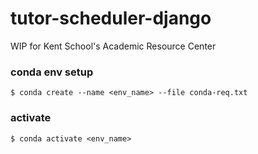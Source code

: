 # tutor-scheduler-django
WIP for Kent School's Academic Resource Center

### conda env setup

```$ conda create --name <env_name> --file conda-req.txt```

### activate

`$ conda activate <env_name>`
